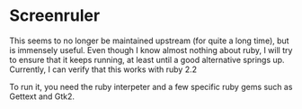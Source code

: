 # Screenruler
This seems to no longer be maintained upstream (for quite a long time), but is immensely useful. Even though I know almost nothing about ruby, I will try to ensure that it keeps running, at least until a good alternative springs up. Currently, I can verify that this works with ruby 2.2

To run it, you need the ruby interpeter and a few specific ruby gems such as Gettext and Gtk2.

